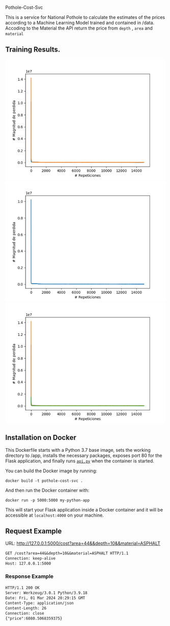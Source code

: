 Pothole-Cost-Svc

This is a service for National Pothole to calculate the estimates of the prices according to a Machine Learning Model trained and contained in /data. Accoding to the Material the API return the price from `depth` , `area` and `material` 

## Training Results.

![CONCRETE](https://raw.githubusercontent.com/costalogic/pothole-cost-svc/main/plotCONCRETE.png)
![ASPHALT](https://raw.githubusercontent.com/costalogic/pothole-cost-svc/main/plotASPHALT.png)
![COLDPATCH](https://raw.githubusercontent.com/costalogic/pothole-cost-svc/main/plotCOLDPATCH.png)

## Installation on Docker

This Dockerfile starts with a Python 3.7 base image, sets the working directory to /app, installs the necessary packages, exposes port 80 for the Flask application, and finally runs [`api.py`](vscode-file://vscode-app/c:/Users/jorge/AppData/Local/Programs/Microsoft%20VS%20Code/resources/app/out/vs/code/electron-sandbox/workbench/workbench.html "api.py") when the container is started.

You can build the Docker image by running:

```
docker build -t pothole-cost-svc .
```

And then run the Docker container with:

```
docker run -p 5000:5000 my-python-app
```

This will start your Flask application inside a Docker container and it will be accessible at `localhost:4000` on your machine.


## Request Example

URL: http://127.0.0.1:5000/cost?area=44&&depth=10&&material=ASPHALT
```
GET /cost?area=44&&depth=10&&material=ASPHALT HTTP/1.1
Connection: keep-alive
Host: 127.0.0.1:5000
```

### Response Example 
```
HTTP/1.1 200 OK
Server: Werkzeug/3.0.1 Python/3.9.18
Date: Fri, 01 Mar 2024 20:29:15 GMT
Content-Type: application/json
Content-Length: 26
Connection: close
{"price":6080.5068359375}
```
